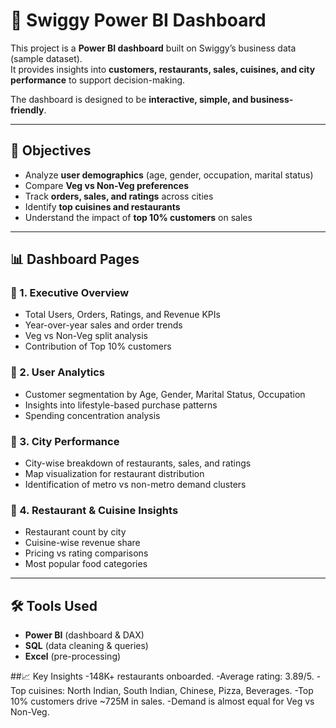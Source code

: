 # 🍴 Swiggy Power BI Dashboard  

This project is a **Power BI dashboard** built on Swiggy’s business data (sample dataset).  
It provides insights into **customers, restaurants, sales, cuisines, and city performance** to support decision-making.  

The dashboard is designed to be **interactive, simple, and business-friendly**.  

---

## 🎯 Objectives  
- Analyze **user demographics** (age, gender, occupation, marital status)  
- Compare **Veg vs Non-Veg preferences**  
- Track **orders, sales, and ratings** across cities  
- Identify **top cuisines and restaurants**  
- Understand the impact of **top 10% customers** on sales  

---

## 📊 Dashboard Pages  

### 🔹 1. Executive Overview  
- Total Users, Orders, Ratings, and Revenue KPIs  
- Year-over-year sales and order trends  
- Veg vs Non-Veg split analysis  
- Contribution of Top 10% customers  

### 🔹 2. User Analytics  
- Customer segmentation by Age, Gender, Marital Status, Occupation  
- Insights into lifestyle-based purchase patterns  
- Spending concentration analysis  

### 🔹 3. City Performance  
- City-wise breakdown of restaurants, sales, and ratings  
- Map visualization for restaurant distribution  
- Identification of metro vs non-metro demand clusters  

### 🔹 4. Restaurant & Cuisine Insights  
- Restaurant count by city  
- Cuisine-wise revenue share  
- Pricing vs rating comparisons  
- Most popular food categories  

---

## 🛠 Tools Used  
- **Power BI** (dashboard & DAX)  
- **SQL** (data cleaning & queries)  
- **Excel** (pre-processing) 

##📈 Key Insights
-148K+ restaurants onboarded.
-Average rating: 3.89/5.
-Top cuisines: North Indian, South Indian, Chinese, Pizza, Beverages.
-Top 10% customers drive ~725M in sales.
-Demand is almost equal for Veg vs Non-Veg.      
